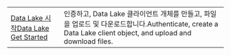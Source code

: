 |  |  |
|---------|---------|
| <span data-ttu-id="c9de3-101">[Data Lake 시작][1]</span><span class="sxs-lookup"><span data-stu-id="c9de3-101">[Data Lake Get Started][1]</span></span> | <span data-ttu-id="c9de3-102">인증하고, Data Lake 클라이언트 개체를 만들고, 파일을 업로드 및 다운로드합니다.</span><span class="sxs-lookup"><span data-stu-id="c9de3-102">Authenticate, create a Data Lake client object, and upload and download files.</span></span> |

[1]: https://azure.microsoft.com/resources/samples/data-lake-store-java-upload-download-get-started/